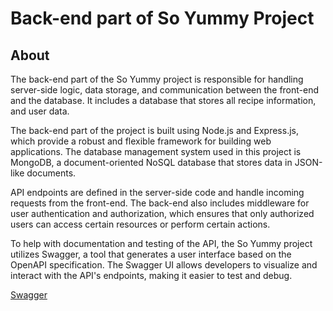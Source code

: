 # Back-end part of So Yummy Project

## About
The back-end part of the So Yummy project is responsible for handling server-side logic, data storage, and communication between the front-end and the database. It includes a database that stores all recipe information, and user data.

The back-end part of the project is built using Node.js and Express.js, which provide a robust and flexible framework for building web applications. The database management system used in this project is MongoDB, a document-oriented NoSQL database that stores data in JSON-like documents.

API endpoints are defined in the server-side code and handle incoming requests from the front-end. The back-end also includes middleware for user authentication and authorization, which ensures that only authorized users can access certain resources or perform certain actions.

To help with documentation and testing of the API, the So Yummy project utilizes Swagger, a tool that generates a user interface based on the OpenAPI specification. The Swagger UI allows developers to visualize and interact with the API's endpoints, making it easier to test and debug.

[Swagger](https://so-yummy-api-x9xv.onrender.com/api-docs/)
